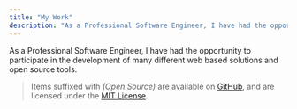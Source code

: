 ```yaml
---
title: "My Work"
description: "As a Professional Software Engineer, I have had the opportunity to participate in the development of many different web based solutions and open source tools."
---
```


As a Professional Software Engineer, I have had the opportunity to participate in the development of many different web based solutions and open source tools.

> Items suffixed with _(Open Source)_ are available on [GitHub](https://github.com/dbtedman), and are licensed under the [MIT License](https://choosealicense.com/licenses/mit/).

